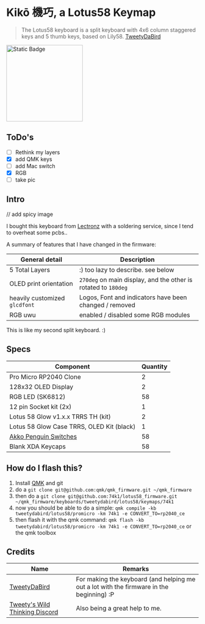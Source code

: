 # Kikō 機巧, a Lotus58 Keymap

> The Lotus58 keyboard is a split keyboard with 4x6 column staggered keys and 5 thumb keys, based on Lily58.
> [TweetyDaBird](https://github.com/TweetyDaBird/Lotus-Keyboard)

<img alt="Static Badge" src="https://qmk.fm/assets/images/badge-small-dark.png" style="width:200px;">

## ToDo's

- [ ] Rethink my layers
- [x] add QMK keys
- [ ] add Mac switch
- [x] RGB
- [ ] take pic

## Intro

// add spicy image

I bought this keyboard from [Lectronz](https://lectronz.com/stores/tweetys-wild-thinking) with a soldering service, since I tend to overheat some pcbs..

A summary of features that I have changed in the firmware:

| General detail | Description |
|----------------|-------------|
| 5 Total Layers | :) too lazy to describe. see below |
| OLED print orientation | `270deg` on main display, and the other is rotated to `180deg` |
| heavily customized `glcdfont` | Logos, Font and indicators have been changed / removed |
| RGB uwu | enabled / disabled some RGB modules |

This is like my second split keyboard. :)

## Specs

| Component | Quantity |
|-----------|----------|
| Pro Micro RP2040 Clone | 2 |
| 128x32 OLED Display | 2 |
| RGB LED (SK6812) | 58 |
| 12 pin Socket kit (2x) | 1 |
| Lotus 58 Glow v1.x.x TRRS TH (kit) | 2 |
| Lotus 58 Glow Case TRRS, OLED Kit (black) | 1 |
| [Akko Penguin Switches](https://en.akkogear.com/product/akko-v3-pro-penguin-switch-silent/) | 58 |
| Blank XDA Keycaps | 58 |

## How do I flash this?

1. Install [QMK](https://docs.qmk.fm/#/newbs) and git
2. do a `git clone git@github.com:qmk/qmk_firmware.git ~/qmk_firmware`
3. then do a `git clone git@github.com:74k1/lotus58_firmware.git ~/qmk_firmware/keyboards/tweetydabird/lotus58/keymaps/74k1`
4. now you should be able to do a simple: `qmk compile -kb tweetydabird/lotus58/promicro -km 74k1 -e CONVERT_TO=rp2040_ce`
5. then flash it with the qmk command: `qmk flash -kb tweetydabird/lotus58/promicro -km 74k1 -e CONVERT_TO=rp2040_ce` or the qmk toolbox

## Credits

| Name | Remarks |
|------|---------|
| [TweetyDaBird](https://github.com/TweetyDaBird) | For making the keyboard (and helping me out a lot with the firmware in the beginning) :P |
| [Tweety's Wild Thinking Discord](https://discord.gg/G6QzcJQUnm) | Also being a great help to me. |
